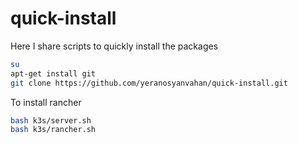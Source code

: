 # quick-install
Here I share scripts to quickly install the packages


```bash
su
apt-get install git
git clone https://github.com/yeranosyanvahan/quick-install.git
```

To install rancher
```bash
bash k3s/server.sh
bash k3s/rancher.sh
```